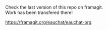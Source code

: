 
Check the last version of this repo on framagit.  
Work has been transfered there!

https://framagit.org/eauchat/eauchat-org
